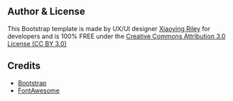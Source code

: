 ## Author & License

This Bootstrap template is made by UX/UI designer [Xiaoying Riley](https://twitter.com/3rdwave_themes) for developers and is 100% FREE under the [Creative Commons Attribution 3.0 License (CC BY 3.0)](http://creativecommons.org/licenses/by/3.0/)

## Credits
- [Bootstrap](http://getbootstrap.com/)
- [FontAwesome](http://fortawesome.github.io/Font-Awesome/)
